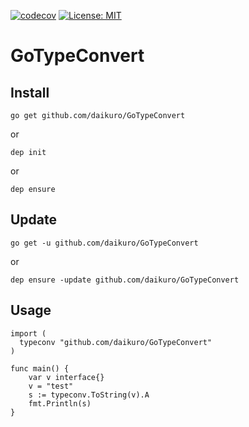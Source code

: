 [![codecov](https://codecov.io/gh/daikuro/GoTypeConvert/branch/master/graph/badge.svg)](https://codecov.io/gh/daikuro/GoTypeConvert)
[![License: MIT](https://img.shields.io/badge/License-MIT-yellow.svg)](https://opensource.org/licenses/MIT)

# GoTypeConvert


## Install

```
go get github.com/daikuro/GoTypeConvert
```

or 

```
dep init
```

or

```
dep ensure
```

## Update

```
go get -u github.com/daikuro/GoTypeConvert
```

or

```
dep ensure -update github.com/daikuro/GoTypeConvert
```

## Usage

```
import (
  typeconv "github.com/daikuro/GoTypeConvert"
)

func main() {
	var v interface{}
	v = "test"
	s := typeconv.ToString(v).A
	fmt.Println(s)
}
```
